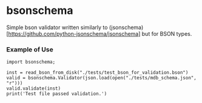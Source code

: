 # bsonschema

Simple bson validator written similarly to (jsonschema)[https://github.com/python-jsonschema/jsonschema] but for BSON types.

### Example of Use

```
import bsonschema;

inst = read_bson_from_disk("./tests/test_bson_for_validation.bson")
valid = bsonschema.Validator(json.load(open("./tests/mdb_schema.json", "r")))
valid.validate(inst)
print('Test file passed validation.')
```
